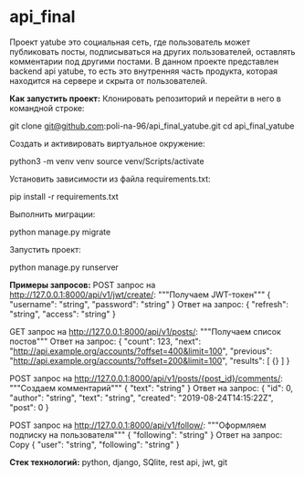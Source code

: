 # api_final

Проект yatube это социальная сеть, где пользователь может публиковать посты, подписываться на других пользователей, оставлять комментарии под другими постами. 
В данном проекте представлен backend api yatube, то есть это внутренняя часть продукта, которая находится на сервере и скрыта от пользователей. 

**Как запустить проект:**
Клонировать репозиторий и перейти в него в командной строке:

git clone git@github.com:poli-na-96/api_final_yatube.git
cd api_final_yatube

Cоздать и активировать виртуальное окружение:

python3 -m venv venv
source venv/Scripts/activate

Установить зависимости из файла requirements.txt:

pip install -r requirements.txt

Выполнить миграции:

python manage.py migrate

Запустить проект:

python manage.py runserver

**Примеры запросов:**
POST запрос на http://127.0.0.1:8000/api/v1/jwt/create/:
"""Получаем JWT-токен"""
{
"username": "string",
"password": "string"
}
Ответ на запрос:
{
"refresh": "string",
"access": "string"
}

GET запрос на http://127.0.0.1:8000/api/v1/posts/: 
    """Получаем список постов"""
Ответ на запрос:
{
"count": 123,
"next": "http://api.example.org/accounts/?offset=400&limit=100",
"previous": "http://api.example.org/accounts/?offset=200&limit=100",
"results": [
{}
]
}

POST запрос на http://127.0.0.1:8000/api/v1/posts/{post_id}/comments/:
    """Создаем комментарий"""
{
"text": "string"
}
Ответ на запрос:
{
"id": 0,
"author": "string",
"text": "string",
"created": "2019-08-24T14:15:22Z",
"post": 0
}

POST запрос на http://127.0.0.1:8000/api/v1/follow/:
    """Оформляем подписку на пользователя"""
{
"following": "string"
}
Ответ на запрос:
Copy
{
"user": "string",
"following": "string"
}

**Стек технологий:** python, django, SQlite, rest api, jwt, git
